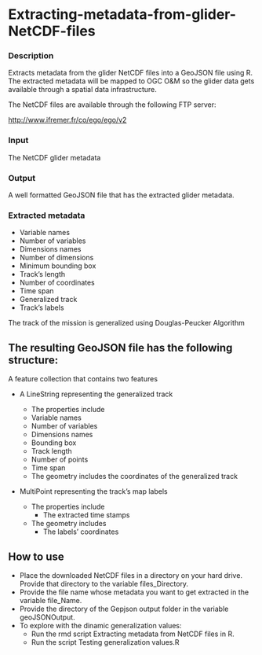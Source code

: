 # Extracting-metadata-from-glider-NetCDF-files

### Description
Extracts metadata from the glider NetCDF files into a GeoJSON file using R.
The extracted metadata will be mapped to OGC O&M so the glider data gets
available through a spatial data infrastructure.

The NetCDF files are available through the following FTP server:

http://www.ifremer.fr/co/ego/ego/v2


### Input
The NetCDF glider metadata

### Output
A well formatted GeoJSON file that has the extracted glider metadata.


### Extracted metadata
+ Variable names
+ Number of variables
+ Dimensions names
+ Number of dimensions
+ Minimum bounding box
+ Track’s length
+ Number of coordinates
+ Time span
+ Generalized track
+ Track’s labels

The track of the mission is generalized using Douglas-Peucker Algorithm

## The resulting GeoJSON file has the following structure:

A feature collection that contains two features
+ A LineString representing the generalized track
    + The properties include
    + Variable names
    + Number of variables
    + Dimensions names
    + Bounding box
    + Track length
    + Number of points
    + Time span
    + The geometry includes the coordinates of the generalized track

+ MultiPoint representing the track’s map labels
    + The properties include
        +  The extracted time stamps
    + The geometry includes
        + The labels’ coordinates


## How to use
+ Place the downloaded NetCDF files in a directory on your hard drive. Provide that directory to the variable files_Directory.
+ Provide the file name whose metadata you want to get extracted in the variable
file_Name.
+ Provide the directory of the Gepjson output folder in the variable geoJSONOutput.
+ To explore with the dinamic generalization values:
    + Run the rmd script
Extracting metadata from NetCDF files in R.
    + Run the script Testing generalization values.R
